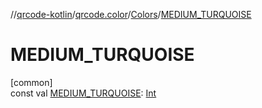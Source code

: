 //[qrcode-kotlin](../../../index.md)/[qrcode.color](../index.md)/[Colors](index.md)/[MEDIUM_TURQUOISE](-m-e-d-i-u-m_-t-u-r-q-u-o-i-s-e.md)

# MEDIUM_TURQUOISE

[common]\
const val [MEDIUM_TURQUOISE](-m-e-d-i-u-m_-t-u-r-q-u-o-i-s-e.md): [Int](https://kotlinlang.org/api/latest/jvm/stdlib/kotlin/-int/index.html)
